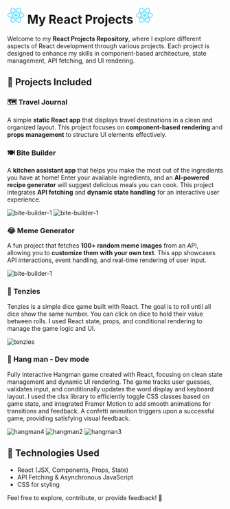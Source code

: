 # <img src="https://raw.githubusercontent.com/devicons/devicon/master/icons/react/react-original.svg" alt="react" width="40" height="40"/>  My React Projects  <img src="https://raw.githubusercontent.com/devicons/devicon/master/icons/react/react-original.svg" alt="react" width="40" height="40"/>

Welcome to my **React Projects Repository**, where I explore different aspects of React development through various projects. Each project is designed to enhance my skills in component-based architecture, state management, API fetching, and UI rendering.  

## 🚀 Projects Included  

### 🗺️ Travel Journal  
A simple **static React app** that displays travel destinations in a clean and organized layout. This project focuses on **component-based rendering** and **props management** to structure UI elements effectively.  

### 🍽️ Bite Builder  
A **kitchen assistant app** that helps you make the most out of the ingredients you have at home! Enter your available ingredients, and an **AI-powered recipe generator** will suggest delicious meals you can cook. This project integrates **API fetching** and **dynamic state handling** for an interactive user experience.

<img src="https://github.com/user-attachments/assets/0646e39f-b431-48ca-a7c1-bf0ceda3fb01" alt="bite-builder-1" width="300"/> <img src="https://github.com/user-attachments/assets/2b0ed775-21a9-4871-8ee9-808b1d5a79db" alt="bite-builder-1" width="359"/>


### 😂 Meme Generator  
A fun project that fetches **100+ random meme images** from an API, allowing you to **customize them with your own text**. This app showcases API interactions, event handling, and real-time rendering of user input.

<img src="https://github.com/user-attachments/assets/7e6a1c94-8442-4d52-b869-bb0567abbe7a" alt="bite-builder-1" width="300"/>


### 🎲 Tenzies
Tenzies is a simple dice game built with React. The goal is to roll until all dice show the same number. You can click on dice to hold their value between rolls. I used React state, props, and conditional rendering to manage the game logic and UI.

<img src="https://github.com/user-attachments/assets/311e3d4a-75f5-44ca-9c30-b097755f0856" alt="tenzies" width="300"/>


### 🤔 Hang man - Dev mode
Fully interactive Hangman game created with React, focusing on clean state management and dynamic UI rendering. The game tracks user guesses, validates input, and conditionally updates the word display and keyboard layout. I used the clsx library to efficiently toggle CSS classes based on game state, and integrated Framer Motion to add smooth animations for transitions and feedback. A confetti animation triggers upon a successful game, providing satisfying visual feedback.

<img src="https://github.com/user-attachments/assets/029f2d02-a5ae-4ed2-bcec-45245814d59d" alt="hangman4" width="285"/>

<img src="https://github.com/user-attachments/assets/cde62daf-394f-48ed-8dda-099abaa94c4e" alt="hangman2" width="300"/>

<img src="https://github.com/user-attachments/assets/6f2eb5b1-61ea-4183-9b4f-20039c6f0478" alt="hangman3" width="300"/>





## 📌 Technologies Used  
- React (JSX, Components, Props, State)  
- API Fetching & Asynchronous JavaScript  
- CSS for styling  

Feel free to explore, contribute, or provide feedback! 🎉


